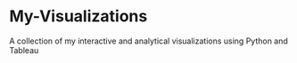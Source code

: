 # My-Visualizations
A collection of my interactive and analytical visualizations using Python and Tableau 
